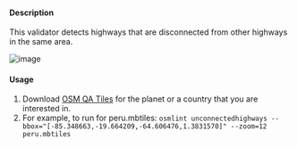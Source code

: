 #### Description

This validator detects highways that are disconnected from other highways in the same area. 

![image](https://cloud.githubusercontent.com/assets/10425629/13935965/64204f4a-ef88-11e5-9f1a-7e7047df8197.png)

#### Usage

1. Download [OSM QA Tiles](https://osmlab.github.io/osm-qa-tiles/) for the planet or a country that you are interested in. 
2. For example, to run for peru.mbtiles: `osmlint unconnectedhighways --bbox="[-85.348663,-19.664209,-64.606476,1.3831570]" --zoom=12 peru.mbtiles`

